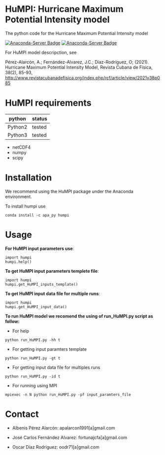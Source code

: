 # HuMPI: Hurricane Maximum Potential Intensity model
The python code for the Hurricane Maximum Potential Intensity model

[![Anaconda-Server Badge](https://anaconda.org/apa_py/humpi/badges/version.svg)](https://anaconda.org/apa_py/humpi)
[![Anaconda-Server Badge](https://anaconda.org/apa_py/humpi/badges/license.svg)](https://anaconda.org/apa_py/humpi)

For HuMPI model descripction, see

Pérez-Alarcón, A.; Fernández-Alvarez, J.C.; Díaz-Rodríguez, O; (2021). Hurricane Maximum Potential Intensity Model, Revista Cubana de Física, 38(2), 85-93, http://www.revistacubanadefisica.org/index.php/rcf/article/view/2021v38p085

# HuMPI requirements


<table>
<thead>
<tr>
<th>python</th>
<th>status</th>
</tr>
</thead>
<tbody>
<tr>
<td>Python2</td>
<td> tested</td>
</tr>
<tr>
<td>Python3</td>
<td> tested</td>
</tr>
</tbody>
</table>

*  netCDF4
*  numpy 
*  scipy 

# Installation

We recommend using the HuMPI package under the Anaconda environment.

To install humpi use  
```
conda install -c apa_py humpi
```

# Usage
<b>For HuMPI input parameters use</b>:
```
import humpi
humpi.help()
```

<b> To get HuMPI input parameters templete file</b>:
```
import humpi
humpi.get_HuMPI_inputs_template()
```

<b> To get HuMPI input data file for multiple runs</b>:
```
import humpi
humpi.get_HuMPI_input_data()
```

<b> To run HuMPI model we recomend the using of run_HuMPI.py script as follow:</b>
 * For help
```
python run_HuMPI.py -hh t
```
 * For getting input paramters template
```
python run_HuMPI.py -gt t
```
 * For getting input data file for multiples runs
```
python run_HuMPI.py -id t
```
 * For running using MPI
```
mpiexec -n N python run_HuMPI.py -pf input_paramters_file
```
  
# Contact
- Albenis Pérez Alarcón: apalarcon1991[a]gmail.com

- José Carlos Fernández Alvarez: fortunajcfa[a]gmail.com

- Oscar Díaz Rodríguez: oodr71[a]gmail.com


